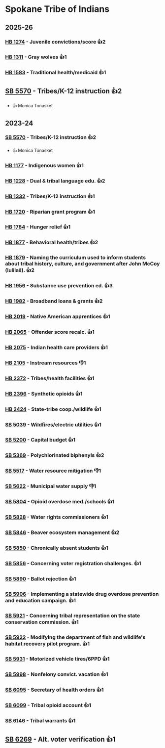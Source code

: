 # Spokane Tribe of Indians
## 2025-26

### [HB 1274](/bill/2025-26/hb/1274/) - Juvenile convictions/score 👍2  

### [HB 1311](/bill/2025-26/hb/1311/) - Gray wolves 👍1  

### [HB 1583](/bill/2025-26/hb/1583/) - Traditional health/medicaid 👍1  

## [SB 5570](/bill/2025-26/sb/5570/) - Tribes/K-12 instruction 👍2  
* 👍 Monica Tonasket

## 2023-24

### [SB 5570](/bill/2023-24/sb/5570/) - Tribes/K-12 instruction 👍2  
* 👍 Monica Tonasket

### [HB 1177](/bill/2023-24/hb/1177/) - Indigenous women 👍1  

### [HB 1228](/bill/2023-24/hb/1228/) - Dual & tribal language edu. 👍2  

### [HB 1332](/bill/2023-24/hb/1332/) - Tribes/K-12 instruction 👍1  

### [HB 1720](/bill/2023-24/hb/1720/) - Riparian grant program 👍1  

### [HB 1784](/bill/2023-24/hb/1784/) - Hunger relief 👍1  

### [HB 1877](/bill/2023-24/hb/1877/) - Behavioral health/tribes 👍2  

### [HB 1879](/bill/2023-24/hb/1879/) - Naming the curriculum used to inform students about tribal history, culture, and government after John McCoy (lulilaš). 👍2  

### [HB 1956](/bill/2023-24/hb/1956/) - Substance use prevention ed. 👍3  

### [HB 1982](/bill/2023-24/hb/1982/) - Broadband loans & grants 👍2  

### [HB 2019](/bill/2023-24/hb/2019/) - Native American apprentices 👍1  

### [HB 2065](/bill/2023-24/hb/2065/) - Offender score recalc. 👍1  

### [HB 2075](/bill/2023-24/hb/2075/) - Indian health care providers 👍1  

### [HB 2105](/bill/2023-24/hb/2105/) - Instream resources  👎1 

### [HB 2372](/bill/2023-24/hb/2372/) - Tribes/health facilities 👍1  

### [HB 2396](/bill/2023-24/hb/2396/) - Synthetic opioids 👍1  

### [HB 2424](/bill/2023-24/hb/2424/) - State-tribe coop./wildlife 👍1  

### [SB 5039](/bill/2023-24/sb/5039/) - Wildfires/electric utilities 👍1  

### [SB 5200](/bill/2023-24/sb/5200/) - Capital budget 👍1  

### [SB 5369](/bill/2023-24/sb/5369/) - Polychlorinated biphenyls 👍2  

### [SB 5517](/bill/2023-24/sb/5517/) - Water resource mitigation  👎1 

### [SB 5622](/bill/2023-24/sb/5622/) - Municipal water supply  👎1 

### [SB 5804](/bill/2023-24/sb/5804/) - Opioid overdose med./schools 👍1  

### [SB 5828](/bill/2023-24/sb/5828/) - Water rights commissioners 👍1  

### [SB 5846](/bill/2023-24/sb/5846/) - Beaver ecosystem management 👍2  

### [SB 5850](/bill/2023-24/sb/5850/) - Chronically absent students 👍1  

### [SB 5856](/bill/2023-24/sb/5856/) - Concerning voter registration challenges. 👍1  

### [SB 5890](/bill/2023-24/sb/5890/) - Ballot rejection 👍1  

### [SB 5906](/bill/2023-24/sb/5906/) - Implementing a statewide drug overdose prevention and education campaign. 👍1  

### [SB 5921](/bill/2023-24/sb/5921/) - Concerning tribal representation on the state conservation commission. 👍1  

### [SB 5922](/bill/2023-24/sb/5922/) - Modifying the department of fish and wildlife's habitat recovery pilot program. 👍1  

### [SB 5931](/bill/2023-24/sb/5931/) - Motorized vehicle tires/6PPD 👍1  

### [SB 5998](/bill/2023-24/sb/5998/) - Nonfelony convict. vacation 👍1  

### [SB 6095](/bill/2023-24/sb/6095/) - Secretary of health orders 👍1  

### [SB 6099](/bill/2023-24/sb/6099/) - Tribal opioid account 👍1  

### [SB 6146](/bill/2023-24/sb/6146/) - Tribal warrants 👍1  

## [SB 6269](/bill/2023-24/sb/6269/) - Alt. voter verification 👍1  

